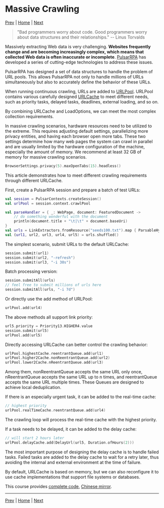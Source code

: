 Massive Crawling
=

[Prev](11WebDriver.md) | [Home](1home.md) | [Next](13X-SQL.md)

> "Bad programmers worry about code. Good programmers worry about data structures and their relationships."
> -- Linus Torvalds

Massively extracting Web data is very challenging. **Websites frequently change and are becoming increasingly complex, which means that collected Web data is often inaccurate or incomplete**. [PulsarRPA](https://github.com/platonai/PulsarRPA) has developed a series of cutting-edge technologies to address these issues.

PulsarRPA has designed a set of data structures to handle the problem of URL pools. This allows PulsarRPA not only to handle millions of URLs simultaneously but also to accurately define the behavior of these URLs.

When running continuous crawling, URLs are added to [URLPool](/pulsar-common/src/main/kotlin/ai/platon/pulsar/common/collect/UrlPool.kt). URLPool contains various carefully designed [URLCache](/pulsar-common/src/main/kotlin/ai/platon/pulsar/common/collect/UrlCache.kt) to meet different needs, such as priority tasks, delayed tasks, deadlines, external loading, and so on.

By combining URLCache and LoadOptions, we can meet the most complex collection requirements.

In massive crawling scenarios, hardware resources need to be utilized to the extreme. This requires adjusting default settings, parallelizing more privacy entities, and having each browser open more tabs. These two settings determine how many web pages the system can crawl in parallel and are usually limited by the hardware configuration of the machine, especially the amount of memory. We recommend at least 32 GB of memory for massive crawling scenarios.

```kotlin
BrowserSettings.privacy(5).maxOpenTabs(15).headless()
```

This article demonstrates how to meet different crawling requirements through different URLCache.

First, create a PulsarRPA session and prepare a batch of test URLs:

```kotlin
val session = PulsarContexts.createSession()
val urlPool = session.context.crawlPool

val parseHandler = { _: WebPage, document: FeaturedDocument ->
    // do something wonderful with the document
    println(document.title + "\t|\t" + document.baseUri)
}
val urls = LinkExtractors.fromResource("seeds100.txt").map { ParsableHyperlink(it, parseHandler) }
val (url1, url2, url3, url4, url5) = urls.shuffled()
```

The simplest scenario, submit URLs to the default URLCache:

```kotlin
session.submit(url1)
session.submit(url2, "-refresh")
session.submit(url3, "-i 30s")
```

Batch processing version:

```kotlin
session.submitAll(urls)
// feel free to submit millions of urls here
session.submitAll(urls, "-i 7d")
```

Or directly use the add method of URLPool:

```kotlin
urlPool.add(url4)
```

The above methods all support link priority:

```kotlin
url5.priority = Priority13.HIGHER4.value
session.submit(url5)
urlPool.add(url5)
```

Directly accessing URLCache can better control the crawling behavior:

```kotlin
urlPool.highestCache.reentrantQueue.add(url1)
urlPool.higher2Cache.nonReentrantQueue.add(url2)
urlPool.lower2Cache.nReentrantQueue.add(url3)
```

Among them, nonReentrantQueue accepts the same URL only once, nReentrantQueue accepts the same URL up to n times, and reentrantQueue accepts the same URL multiple times. These Queues are designed to achieve local deduplication.

If there is an especially urgent task, it can be added to the real-time cache:

```kotlin
// highest priority
urlPool.realTimeCache.reentrantQueue.add(url4)
```

The crawling loop will process the real-time cache with the highest priority.

If a task needs to be delayed, it can be added to the delay cache:

```kotlin
// will start 2 hours later
urlPool.delayCache.add(DelayUrl(url5, Duration.ofHours(2)))
```

The most important purpose of designing the delay cache is to handle failed tasks. Failed tasks are added to the delay cache to wait for a retry later, thus avoiding the internal and external environment at the time of failure.

By default, URLCache is based on memory, but we can also reconfigure it to use cache implementations that support file systems or databases.

This course provides [complete code](/pulsar-app/pulsar-examples/src/main/kotlin/ai/platon/pulsar/examples/_9_MassiveCrawler.kt), [Chinese mirror](https://gitee.com/platonai_galaxyeye/PulsarRPA/blob/1.10.x/pulsar-app/pulsar-examples/src/main/kotlin/ai/platon/pulsar/examples/_9_MassiveCrawler.kt).

------

[Prev](11WebDriver.md) | [Home](1home.md) | [Next](13X-SQL.md)
